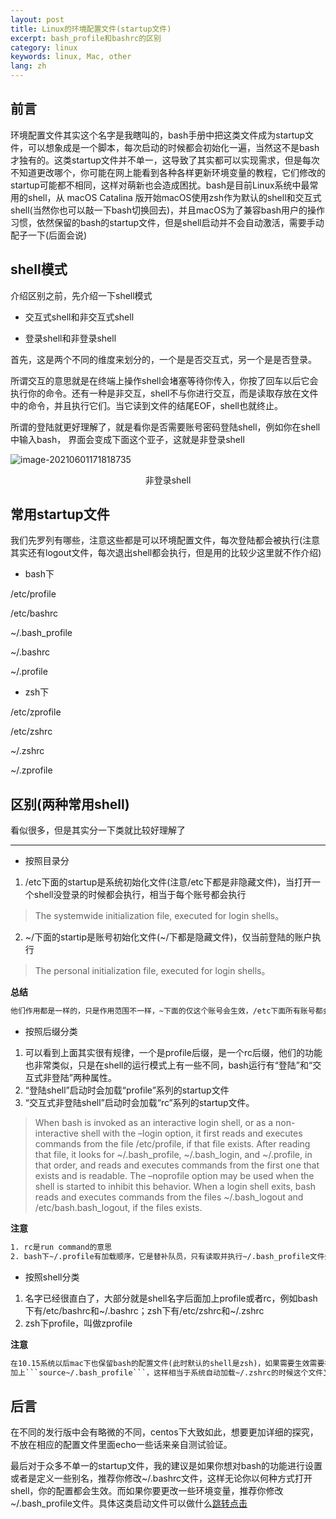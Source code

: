 ```yaml
---
layout: post
title: Linux的环境配置文件(startup文件)
excerpt: bash_profile和bashrc的区别
category: linux
keywords: linux, Mac, other
lang: zh
---
```


## 前言

环境配置文件其实这个名字是我瞎叫的，bash手册中把这类文件成为startup文件，可以想象成是一个脚本，每次启动的时候都会初始化一遍，当然这不是bash才独有的。这类startup文件并不单一，这导致了其实都可以实现需求，但是每次不知道更改哪个，你可能在网上能看到各种各样更新环境变量的教程，它们修改的startup可能都不相同，这样对萌新也会造成困扰。bash是目前Linux系统中最常用的shell，从 macOS Catalina 版开始macOS使用zsh作为默认的shell和交互式shell(当然你也可以敲一下bash切换回去)，并且macOS为了兼容bash用户的操作习惯，依然保留的bash的startup文件，但是shell启动并不会自动激活，需要手动配子一下(后面会说)



## shell模式

介绍区别之前，先介绍一下shell模式

- 交互式shell和非交互式shell

- 登录shell和非登录shell

首先，这是两个不同的维度来划分的，一个是是否交互式，另一个是是否登录。

所谓交互的意思就是在终端上操作shell会堵塞等待你传入，你按了回车以后它会执行你的命令。还有一种是非交互，shell不与你进行交互，而是读取存放在文件中的命令，并且执行它们。当它读到文件的结尾EOF，shell也就终止。

所谓的登陆就更好理解了，就是看你是否需要账号密码登陆shell，例如你在shell中输入bash， 界面会变成下面这个亚子，这就是非登录shell

![image-20210601171818735](https://mypicgogo.oss-cn-hangzhou.aliyuncs.com/tuchuang20210601171818.png)

<center>非登录shell</center>



## 常用startup文件

我们先罗列有哪些，注意这些都是可以环境配置文件，每次登陆都会被执行(注意其实还有logout文件，每次退出shell都会执行，但是用的比较少这里就不作介绍)

- bash下

/etc/profile

/etc/bashrc

~/.bash_profile

~/.bashrc

~/.profile

- zsh下

/etc/zprofile

/etc/zshrc

~/.zshrc

~/.zprofile

## 区别(两种常用shell)

看似很多，但是其实分一下类就比较好理解了

---

- 按照目录分

1. /etc下面的startup是系统初始化文件(注意/etc下都是非隐藏文件)，当打开一个shell没登录的时候都会执行，相当于每个账号都会执行

> The systemwide initialization file, executed for login shells。

2. ~/下面的startip是账号初始化文件(~/下都是隐藏文件)，仅当前登陆的账户执行

> The personal initialization file, executed for login shells。

**总结**

```tex
他们作用都是一样的，只是作用范围不一样，~下面的仅这个账号会生效，/etc下面所有账号都会生效，用于设置所有用户共同的配置。
```



- 按照后缀分类

1. 可以看到上面其实很有规律，一个是profile后缀，是一个rc后缀，他们的功能也非常类似，只是在shell的运行模式上有一些不同，bash运行有“登陆”和“交互式非登陆”两种属性。
2. “登陆shell”启动时会加载“profile”系列的startup文件
3. “交互式非登陆shell”启动时会加载“rc”系列的startup文件。

> When bash is invoked as an interactive login shell, or as a non-interactive shell with the –login option, it first reads and executes commands from the file /etc/profile, if that file exists. After reading that file, it looks for ~/.bash_profile, ~/.bash_login, and ~/.profile, in that order, and reads and executes commands from the first one that exists and is readable. The –noprofile option may be used when the shell is started to inhibit this behavior.
> When a login shell exits, bash reads and executes commands from the files ~/.bash_logout and /etc/bash.bash_logout, if the files exists.

**注意**

```tex
1. rc是run command的意思
2. bash下~/.profile有加载顺序，它是替补队员，只有读取并执行~/.bash_profile文件失败才会读取并执行~/.profile文件
```

- 按照shell分类

1. 名字已经很直白了，大部分就是shell名字后面加上profile或者rc，例如bash下有/etc/bashrc和~/.bashrc；zsh下有/etc/zshrc和~/.zshrc
2. zsh下profile，叫做zprofile

**注意**

```markdown
在10.15系统以后mac下也保留bash的配置文件(此时默认的shell是zsh)，如果需要生效需要在~/.zshrc</br>
加上```source~/.bash_profile```，这样相当于系统自动加载~/.zshrc的时候这个文件又去触发加载.bash_profile
```



## 后言

在不同的发行版中会有略微的不同，centos下大致如此，想要更加详细的探究，不放在相应的配置文件里面echo一些话来亲自测试验证。

最后对于众多不单一的startup文件，我的建议是如果你想对bash的功能进行设置或者是定义一些别名，推荐你修改~/.bashrc文件，这样无论你以何种方式打开shell，你的配置都会生效。而如果你要更改一些环境变量，推荐你修改~/.bash_profile文件。具体这类启动文件可以做什么[跳转点击](https://www.someget.cn/linux/2021/02/12/linux2_envVar.html)
